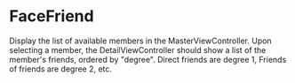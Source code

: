 # FaceFriend
Display the list of available members in the MasterViewController.  Upon selecting a member, the DetailViewController should show a list of the member's friends, ordered by "degree".  Direct friends are degree 1, Friends of friends are degree 2, etc.
